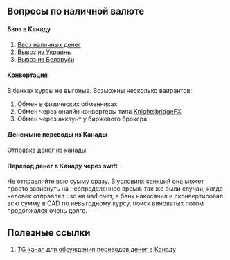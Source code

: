 ## Вопросы по наличной валюте

#### Ввоз в Канаду
1. [Ввоз наличных денег](cash_arrival.md)
2. [Вывоз из Украины](cash_ukraine.md)
3. [Вывоз из Беларуси](cash_belarus.md)


#### Конвертация
В банках курсы не выгоные.  Возможны несколько ваирантов:
1. Обмен в физических обменниках
2. Обмен через оналйн конвертеры типа [KnightsbridgeFX](https://www.knightsbridgefx.com/)
3. Обмен через аккаунт у биржевого брокера


#### Денежыне переводы из Канады
[Отправка денег из канады](send_money_from_canada.md)

#### Перевод денег в Канаду через swift
Не отправляйте всю сумму сразу. В условиях санкций она может просто зависнуть на неопределенное время. так же были случаи, когда человек отправлял usd на usd счет, а банк накосячил и сконвертировал всю сумму в CAD по невыгодному курсу, поиск виноватых потом продолжался очень долго.

## Полезные ссылки
1. [TG канал для обсуждения переводов денег в Канаду](https://t.me/unionpay_canada)